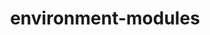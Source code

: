---
title: "environment-modules"
layout: cache
categories: [package, develop]
meta: {"compilers": ["gcc@=11.4.0"], "num_specs": 5, "num_specs_by_stack": {"root": 5, "tutorial": 5}, "oss": ["ubuntu22.04"], "platforms": ["linux"], "stacks": ["root", "tutorial"], "targets": ["x86_64_v3"], "versions": ["5.5.0"]}
spec_details: [{"compiler": "gcc@=11.4.0", "hash": "55ezwl3hkrinphurtoltbpu2ygppknrj", "os": "ubuntu22.04", "platform": "linux", "size": "-", "stacks": ["root", "tutorial"], "target": "x86_64_v3", "variants": ["+X", "build_system=generic"], "versions": ["5.5.0"]}, {"compiler": "gcc@=11.4.0", "hash": "c464s2tru6zii34vf5w6b76ptnpyuvlf", "os": "ubuntu22.04", "platform": "linux", "size": "-", "stacks": ["root", "tutorial"], "target": "x86_64_v3", "variants": ["+X", "build_system=generic"], "versions": ["5.5.0"]}, {"compiler": "gcc@=11.4.0", "hash": "elvgpnlwvqwo5ntrio5w7kz5u4zjzrgh", "os": "ubuntu22.04", "platform": "linux", "size": "-", "stacks": ["root", "tutorial"], "target": "x86_64_v3", "variants": ["+X", "build_system=generic"], "versions": ["5.5.0"]}, {"compiler": "gcc@=11.4.0", "hash": "lvzta2kfdgjvuep5eehy2sadva4xfgrs", "os": "ubuntu22.04", "platform": "linux", "size": "-", "stacks": ["root", "tutorial"], "target": "x86_64_v3", "variants": ["+X", "build_system=generic"], "versions": ["5.5.0"]}, {"compiler": "gcc@=11.4.0", "hash": "ovphrkcedopwm6cg24c34o5uvxbzo54u", "os": "ubuntu22.04", "platform": "linux", "size": "-", "stacks": ["root", "tutorial"], "target": "x86_64_v3", "variants": ["+X", "build_system=generic"], "versions": ["5.5.0"]}]
---